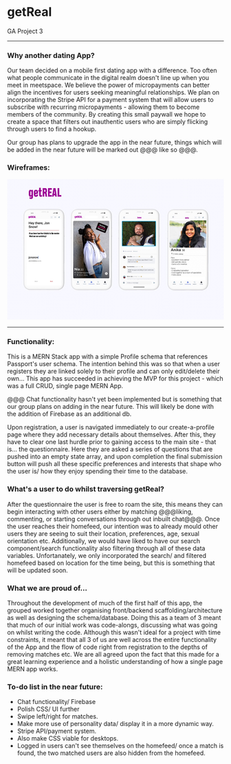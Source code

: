 # getReal
GA Project 3

---

### Why another dating App?

Our team decided on a mobile first dating app with a difference. Too often what people communicate in the digital realm doesn't line up when you meet in meetspace. We believe the power of micropayments can better align the incentives for users seeking meaningful relationships.
We plan on incorporating the Stripe API for a payment system that will allow users to subscribe with recurring micropayments - allowing them to become members of the community. By creating this small paywall we hope to create a space that filters out inauthentic users who are simply flicking through users to find a hookup. 

Our group has plans to upgrade the app in the near future, things which will be added in the near future will be marked out @@@ like so @@@.


### Wireframes:
![alt text](client/public/images/wf1.jpg "Wireframes")

--- 

### Functionality:

This is a MERN Stack app with a simple Profile schema that references Passport's user schema. The intention behind this was so that when a user registers they are linked solely to their profile and can only edit/delete their own... This app has succeeded in achieving the MVP for this project - which was a full CRUD, single page MERN App. 

@@@ Chat functionality hasn't yet been implemented but is something that our group plans on adding in the near future. This will likely be done with the addition of Firebase as an additional db. 

Upon registration, a user is navigated immediately to our create-a-profile page where they add necessary details about themselves. After this, they have to clear one last hurdle prior to gaining access to the main site - that is... the questionnaire. Here they are asked a series of questions that are pushed into an empty state array, and upon completion the final submission button will push all these specific preferences and interests that shape who the user is/ how they enjoy spending their time to the database.

### What's a user to do whilst traversing getReal?

After the questionnaire the user is free to roam the site, this means they can begin interacting with other users either by matching @@@liking, commenting, or starting conversations through out inbuilt chat@@@. Once the user reaches their homefeed, our intention was to already mould other users they are seeing to suit their location, preferences, age, sexual orientation etc. Additionally, we would have liked to have our search component/search functionality also filtering through all of these data variables. Unfortanately, we only incorporated the search/ and filtered homefeed based on location for the time being, but this is something that will be updated soon. 


### What we are proud of...


Throughout the development of much of the first half of this app, the grouped worked together organising front/backend scaffolding/architecture as well as designing the schema/database. Doing this as a team of 3 meant that much of our initial work was code-alongs, discussing what was going on whilst writing the code. Although this wasn't ideal for a project with time constraints, it meant that all 3 of us are well across the entire functionality of the App and the flow of code right from registration to the depths of removing matches etc. We are all agreed upon the fact that this made for a great learning experience and a holistic understanding of how a single page MERN app works. 


### To-do list in the near future:

- Chat functionality/ Firebase
- Polish CSS/ UI further 
- Swipe left/right for matches.
- Make more use of personality data/ display it in a more dynamic way. 
- Stripe API/payment system.
- Also make CSS viable for desktops. 
- Logged in users can't see themselves on the homefeed/ once a match is found, the two matched users are also hidden from the homefeed.






